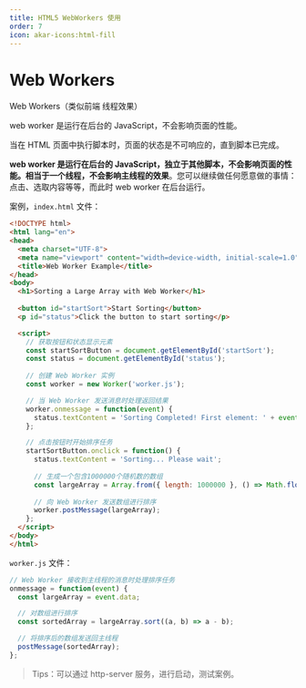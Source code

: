 ```yaml
---
title: HTML5 WebWorkers 使用
order: 7
icon: akar-icons:html-fill
---
```


# Web Workers

Web Workers（类似前端 线程效果）

web worker 是运行在后台的 JavaScript，不会影响页面的性能。

当在 HTML 页面中执行脚本时，页面的状态是不可响应的，直到脚本已完成。

**web worker 是运行在后台的 JavaScript，独立于其他脚本，不会影响页面的性能。相当于一个线程，不会影响主线程的效果**。您可以继续做任何愿意做的事情：点击、选取内容等等，而此时 web worker 在后台运行。

案例，`index.html` 文件：

```html
<!DOCTYPE html>
<html lang="en">
<head>
  <meta charset="UTF-8">
  <meta name="viewport" content="width=device-width, initial-scale=1.0">
  <title>Web Worker Example</title>
</head>
<body>
  <h1>Sorting a Large Array with Web Worker</h1>
  
  <button id="startSort">Start Sorting</button>
  <p id="status">Click the button to start sorting</p>

  <script>
    // 获取按钮和状态显示元素
    const startSortButton = document.getElementById('startSort');
    const status = document.getElementById('status');
    
    // 创建 Web Worker 实例
    const worker = new Worker('worker.js');

    // 当 Web Worker 发送消息时处理返回结果
    worker.onmessage = function(event) {
      status.textContent = 'Sorting Completed! First element: ' + event.data[100];
    };

    // 点击按钮时开始排序任务
    startSortButton.onclick = function() {
      status.textContent = 'Sorting... Please wait';
      
      // 生成一个包含1000000个随机数的数组
      const largeArray = Array.from({ length: 1000000 }, () => Math.floor(Math.random() * 1000000));
      
      // 向 Web Worker 发送数组进行排序
      worker.postMessage(largeArray);
    };
  </script>
</body>
</html>
```

`worker.js` 文件：

```js
// Web Worker 接收到主线程的消息时处理排序任务
onmessage = function(event) {
  const largeArray = event.data;

  // 对数组进行排序
  const sortedArray = largeArray.sort((a, b) => a - b);

  // 将排序后的数组发送回主线程
  postMessage(sortedArray);
};
```

> Tips：可以通过 http-server 服务，进行启动，测试案例。
